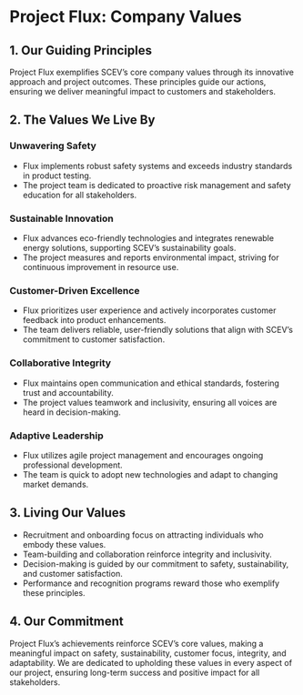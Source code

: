
# Project Flux: Company Values

## 1. Our Guiding Principles
Project Flux exemplifies SCEV’s core company values through its innovative approach and project outcomes. These principles guide our actions, ensuring we deliver meaningful impact to customers and stakeholders.

## 2. The Values We Live By
### Unwavering Safety
- Flux implements robust safety systems and exceeds industry standards in product testing.
- The project team is dedicated to proactive risk management and safety education for all stakeholders.

### Sustainable Innovation
- Flux advances eco-friendly technologies and integrates renewable energy solutions, supporting SCEV’s sustainability goals.
- The project measures and reports environmental impact, striving for continuous improvement in resource use.

### Customer-Driven Excellence
- Flux prioritizes user experience and actively incorporates customer feedback into product enhancements.
- The team delivers reliable, user-friendly solutions that align with SCEV’s commitment to customer satisfaction.

### Collaborative Integrity
- Flux maintains open communication and ethical standards, fostering trust and accountability.
- The project values teamwork and inclusivity, ensuring all voices are heard in decision-making.

### Adaptive Leadership
- Flux utilizes agile project management and encourages ongoing professional development.
- The team is quick to adopt new technologies and adapt to changing market demands.

## 3. Living Our Values
- Recruitment and onboarding focus on attracting individuals who embody these values.
- Team-building and collaboration reinforce integrity and inclusivity.
- Decision-making is guided by our commitment to safety, sustainability, and customer satisfaction.
- Performance and recognition programs reward those who exemplify these principles.

## 4. Our Commitment
Project Flux’s achievements reinforce SCEV’s core values, making a meaningful impact on safety, sustainability, customer focus, integrity, and adaptability. We are dedicated to upholding these values in every aspect of our project, ensuring long-term success and positive impact for all stakeholders.

